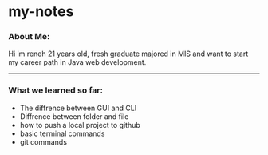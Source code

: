 # my-notes
### About Me:
Hi im reneh 21 years old, fresh graduate majored in MIS and want to start my career path in Java web development.

---
### What we learned so far:
- The diffrence between GUI and CLI
- Diffrence between folder and file
- how to push a local project to github
- basic terminal commands
- git commands
